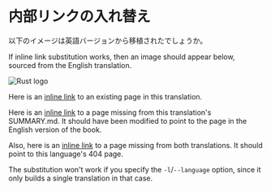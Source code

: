 # 内部リンクの入れ替え

以下のイメージは英語バージョンから移植されたでしょうか。

If inline link substitution works, then an image should appear below, sourced from the English translation.
 
![Rust logo](rust_logo.png)

Here is an [inline link](translation-local-page.md) to an existing page in this translation.

Here is an [inline link](missing-summary-chapter.md) to a page missing from this translation's SUMMARY.md. It should have been modified to point to the page in the English version of the book.

Also, here is an [inline link](blah.md) to a page missing from both translations. It should point to this language's 404 page.

The substitution won't work if you specify the `-l`/`--language` option, since it only builds a single translation in that case.
